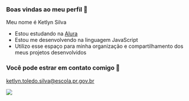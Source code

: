 ###   Boas vindas ao meu perfil 🖤

Meu nome é Ketlyn Silva

- Estou estudando na [Alura](https://www.alura.com.br/)
- Estou me desenvolvendo na linguagem JavaScript
- Utilizo esse espaço para minha organização e compartilhamento dos meus projetos desenvolvidos 

### Você pode estrar em contato comigo 📧
ketlyn.toledo.silva@escola.pr.gov.br




![](https://media1.tenor.com/m/LBkpAQ_lPzMAAAAC/sulk-mad.gif)
